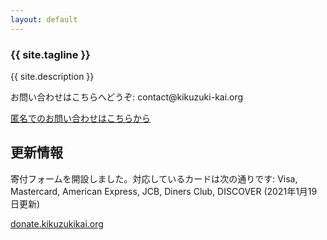 ```yaml
---
layout: default
---
```

<article class="home" role="article">
    <section class="landing" role="document">
<h1>{{ site.tagline }}</h1>
<p>{{ site.description }}</p>
<p>お問い合わせはこちらへどうぞ: contact@kikuzuki<span class="obfuscate">-</span>kai.org</p>
<p><a href="{{site.url}}/docs/contact.html">匿名でのお問い合わせはこちらから</a></p>
    </section>
    <section class="backers" role="document">
<h2>更新情報</h2>
<p>寄付フォームを開設しました。対応しているカードは次の通りです: Visa, Mastercard, American Express, JCB, Diners Club, DISCOVER (2021年1月19日更新)</p>
<p><a href="https://donate.kikuzukikai.org">donate.kikuzukikai.org</a></p>
    </section>
</article>
